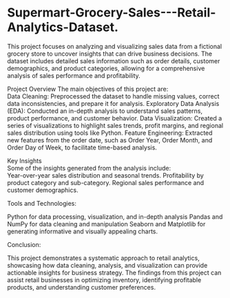 # Supermart-Grocery-Sales---Retail-Analytics-Dataset.
This project focuses on analyzing and visualizing sales data from a fictional grocery store to uncover insights that can drive business decisions. The dataset includes detailed sales information such as order details, customer demographics, and product categories, allowing for a comprehensive analysis of sales performance and profitability.
<br>


Project Overview
The main objectives of this project are:
<br>
Data Cleaning: Preprocessed the dataset to handle missing values, correct data inconsistencies, and prepare it for analysis.
Exploratory Data Analysis (EDA): Conducted an in-depth analysis to understand sales patterns, product performance, and customer behavior.
Data Visualization: Created a series of visualizations to highlight sales trends, profit margins, and regional sales distribution using tools like Python.
Feature Engineering: Extracted new features from the order date, such as Order Year, Order Month, and Order Day of Week, to facilitate time-based analysis.

Key Insights 
<br>
Some of the insights generated from the analysis include:
<br>
Year-over-year sales distribution and seasonal trends.
Profitability by product category and sub-category.
Regional sales performance and customer demographics.
<br>


Tools and Technologies:

Python for data processing, visualization, and in-depth analysis
Pandas and NumPy for data cleaning and manipulation
Seaborn and Matplotlib for generating informative and visually appealing charts.

Conclusion: 

This project demonstrates a systematic approach to retail analytics, showcasing how data cleaning, analysis, and visualization can provide actionable insights for business strategy. The findings from this project can assist retail businesses in optimizing inventory, identifying profitable products, and understanding customer preferences.
